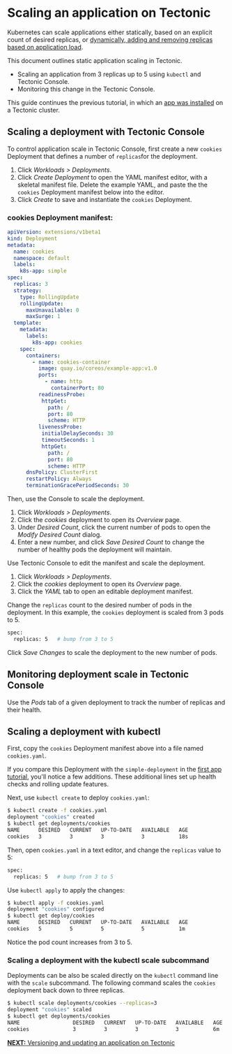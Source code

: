 # Scaling an application on Tectonic

Kubernetes can scale applications either statically, based on an explicit count of desired replicas, or [dynamically, adding and removing replicas based on application load][horizontal-autoscale].

This document outlines static application scaling in Tectonic.

* Scaling an application from 3 replicas up to 5 using `kubectl` and Tectonic Console.
* Monitoring this change in the Tectonic Console.

This guide continues the previous tutorial, in which an [app was installed][first-app] on a Tectonic cluster.

## Scaling a deployment with Tectonic Console

To control application scale in Tectonic Console, first create a new `cookies` Deployment that defines a number of `replicas`for the deployment.

1. Click *Workloads > Deployments*.
2. Click *Create Deployment* to open the YAML manifest editor, with a skeletal manifest file. Delete the example YAML, and paste the the `cookies` Deployment manifest below into the editor.
3. Click *Create* to save and instantiate the `cookies` Deployment.

### cookies Deployment manifest:

```yaml
apiVersion: extensions/v1beta1
kind: Deployment
metadata:
  name: cookies
  namespace: default
  labels:
    k8s-app: simple
spec:
  replicas: 3
  strategy:
    type: RollingUpdate
    rollingUpdate:
      maxUnavailable: 0
      maxSurge: 1
  template:
    metadata:
      labels:
        k8s-app: cookies
    spec:
      containers:
        - name: cookies-container
          image: quay.io/coreos/example-app:v1.0
          ports:
            - name: http
              containerPort: 80
          readinessProbe:
           httpGet:
             path: /
             port: 80
             scheme: HTTP
          livenessProbe:
           initialDelaySeconds: 30
           timeoutSeconds: 1
           httpGet:
             path: /
             port: 80
             scheme: HTTP
      dnsPolicy: ClusterFirst
      restartPolicy: Always
      terminationGracePeriodSeconds: 30
```

Then, use the Console to scale the deployment.

1. Click *Workloads > Deployments*.
2. Click the *cookies* deployment to open its *Overview* page.
3. Under *Desired Count*, click the current number of pods to open the *Modify Desired Count* dialog.
4. Enter a new number, and click *Save Desired Count* to change the number of healthy pods the deployment will maintain.

Use Tectonic Console to edit the manifest and scale the deployment.

1. Click *Workloads > Deployments*.
2. Click the *cookies* deployment to open its *Overview* page.
3. Click the *YAML* tab to open an editable deployment manifest.

Change the `replicas` count to the desired number of pods in the deployment. In this example, the `cookies` deployment is scaled from 3 pods to 5.

```sh
spec:
  replicas: 5   # bump from 3 to 5
```

Click *Save Changes* to scale the deployment to the new number of pods.

## Monitoring deployment scale in Tectonic Console

Use the *Pods* tab of a given deployment to track the number of replicas and their health.

## Scaling a deployment with kubectl

First, copy the `cookies` Deployment manifest above into a file named `cookies.yaml`.

If you compare this Deployment with the `simple-deployment` in the [first app tutorial][first-app], you'll notice a few additions. These additional lines set up health checks and rolling update features.

Next, use `kubectl create` to deploy `cookies.yaml`:

```sh
$ kubectl create -f cookies.yaml
deployment "cookies" created
$ kubectl get deployments/cookies
NAME      DESIRED   CURRENT   UP-TO-DATE   AVAILABLE   AGE
cookies   3         3         3            3           18s
```

Then, open `cookies.yaml` in a text editor, and change the `replicas` value to 5:

```sh
spec:
  replicas: 5   # bump from 3 to 5
```

Use `kubectl apply` to apply the changes:

```sh
$ kubectl apply -f cookies.yaml
deployment "cookies" configured
$ kubectl get deploy/cookies
NAME      DESIRED   CURRENT   UP-TO-DATE   AVAILABLE   AGE
cookies   5         5         5            5           1m
```

Notice the pod count increases from 3 to 5.

### Scaling a deployment with the kubectl scale subcommand

Deployments can be also be scaled directly on the `kubectl` command line with the `scale` subcommand. The following command scales the `cookies` deployment back down to three replicas.

```sh
$ kubectl scale deployments/cookies --replicas=3
deployment "cookies" scaled
$ kubectl get deployments/cookies
NAME                 DESIRED   CURRENT   UP-TO-DATE   AVAILABLE   AGE
cookies              3         3         3            3           6m
```

[**NEXT:** Versioning and updating an application on Tectonic][versioning-app]


[first-app]: first-app.md
[horizontal-autoscale]: https://kubernetes.io/docs/tasks/run-application/horizontal-pod-autoscale/
[installing]: install.md
[versioning-app]: rolling-deployments.md
